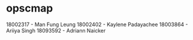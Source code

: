 # opscmap
18002317 - Man Fung Leung
18002402 - Kaylene Padayachee
18003864 - Ariiya Singh
18093592 - Adriann Naicker

